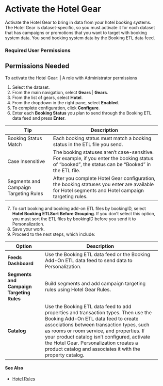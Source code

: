 

# Activate the Hotel Gear

Activate the Hotel Gear to bring in data from your hotel booking systems. The
Hotel Gear is dataset-specific, so you must activate it for each dataset that
has campaigns or promotions that you want to target with booking system data.
You send booking system data by the Booking ETL data feed.

### Required User Permissions

Permissions Needed  
---  
To activate the Hotel Gear: | A role with Administrator permissions  
  
  1. Select the dataset.
  2. From the main navigation, select **Gears** | **Gears**.
  3. From the list of gears, select **Hotel**. 
  4. From the dropdown in the right pane, select **Enabled**.
  5. To complete configuration, click **Configure**.
  6. Enter each **Booking Status** you plan to send through the Booking ETL data feed and press **Enter**.

Tip | Description  
---|---  
Booking Status Match | Each booking status must match a booking status in the ETL file you send.  
Case Insensitive | The booking statuses aren’t case-sensitive. For example, if you enter the booking status of “booked”, the status can be “Booked” in the ETL file.  
Segments and Campaign Targeting Rules | After you complete Hotel Gear configuration, the booking statuses you enter are available for Hotel segments and Hotel campaign targeting rules.  
  
  7. To sort booking and booking add-on ETL files by bookingID, select **Hotel Booking ETLSort Before Grouping**. If you don’t select this option, you must sort the ETL files by bookingID before you send it to Personalization.
  8. Save your work.
  9. Proceed to the next steps, which include:

Option | Description  
---|---  
**Feeds Dashboard** | Use the Booking ETL data feed or the Booking Add-On ETL data feed to send data to Personalization.  
**Segments and Campaign Targeting Rules** | Build segments and add campaign targeting rules using Hotel Gear Rules.  
**Catalog** | Use the Booking ETL data feed to add properties and transaction types. Then use the Booking Add-On ETL data feed to create associations between transaction types, such as rooms or room service, and properties. If your product catalog isn’t configured, activate the Hotel Gear. Personalization creates a product catalog and associates it with the property catalog.  
  

#### See Also

  * [Hotel Rules](https://help.salesforce.com/s/articleView?id=sf.mc_pers_hotel_gear_hotel_rule.htm&language=en_US&type=5 "Use hotel rules for web and server-side campaign targeting, or for segmenting customers. You can group or target customers based on traveler details. For example, hotel rules can consider travel party size, booking status, scheduled check-in or check-out time, number of nights’ stay over a time range, or add-ons purchased.")

